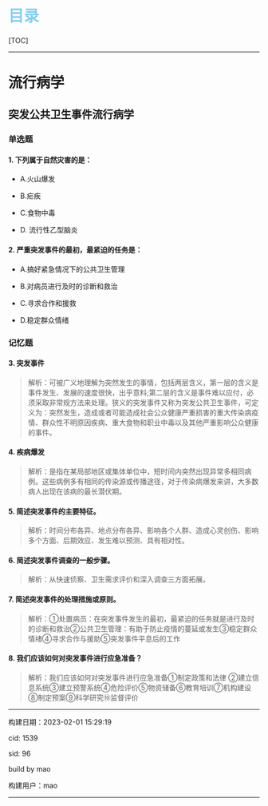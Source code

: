 
<h1 style="font-size:2.2em;color:skyblue;text-align:left">目录</h1>

[TOC]

---






























# 流行病学

## 突发公共卫生事件流行病学

### 单选题

#### 1. 下列属于自然灾害的是：

* A.火山爆发

* B.疟疾

* C.食物中毒

* D. 流行性乙型脑炎







#### 2. 严重突发事件的最初，最紧迫的任务是：

* A.搞好紧急情况下的公共卫生管理

* B.对病员进行及时的诊断和救治

* C.寻求合作和援救

* D.稳定群众情绪











### 记忆题

#### 3. 突发事件

> 解析：可被广义地理解为突然发生的事情，包括两层含义，第一层的含义是事件发生、发展的速度很快，出乎意料;第二层的含义是事件难以应付，必须采取非常规方法来处理。狭义的突发事件又称为突发公共卫生事件，可定义为：突然发生，造成或者可能造成社会公众健康严重损害的重大传染病疫情、群众性不明原因疾病、重大食物和职业中毒以及其他严重影响公众健康的事件。







#### 4. 疾病爆发

> 解析：是指在某局部地区或集体单位中，短时间内突然出现异常多相同病例。这些病例多有相同的传染源或传播途径，对于传染病爆发来讲，大多数病人出现在该病的最长潜伏期。







#### 5. 简述突发事件的主要特征。

> 解析：时间分布各异、地点分布各异、影响各个人群、造成心灵创伤、影响多个方面、后期效应、发生难以预测、具有相对性。







#### 6. 简述突发事件调查的一般步骤。

> 解析：从快速侦察、卫生需求评价和深入调查三方面拓展。







#### 7. 简述突发事件的处理措施或原则。

> 解析：①处置病员：在突发事件发生的最初，最紧迫的任务就是进行及时的诊断和救治②公共卫生管理：有助于防止疫情的蔓延或发生③稳定群众情绪④寻求合作与援助⑤突发事件平息后的工作







#### 8. 我们应该如何对突发事件进行应急准备？

> 解析：我们应该如何对突发事件进行应急准备①制定政策和法律 ②建立信息系统③建立预警系统④危险评价⑤物资储备⑥教育培训⑦机构建设⑧制定预案⑨科学研究⑩监督评价

















---

构建日期：2023-02-01 15:29:19

cid: 1539

sid: 96

build  by  mao

构建用户：mao

---